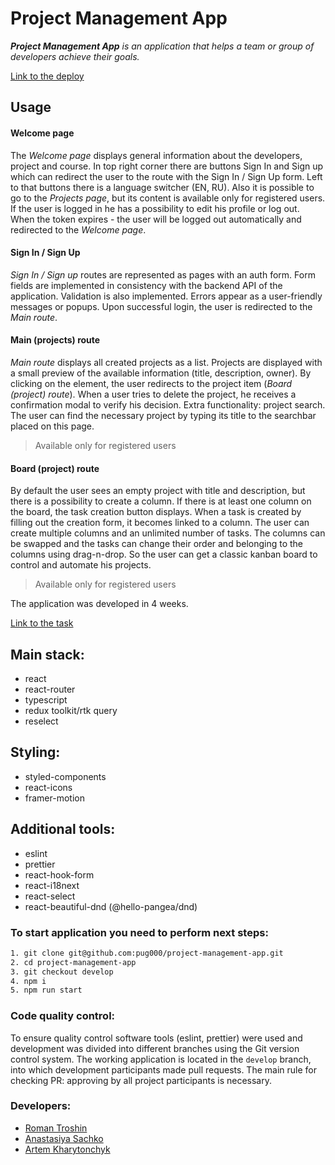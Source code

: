 # Project Management App

_**Project Management App** is an application that helps a team or group of developers achieve their goals._

[Link to the deploy](https://webguru0110.github.io/project-management-app/#/ "PMA")

## Usage

#### Welcome page
The _Welcome page_ displays general information about the developers, project and course. In top right corner there are buttons Sign In and Sign up which can redirect the user to the route with the Sign In / Sign Up form. Left to that buttons there is a language switcher (EN, RU).
Also it is possible to go to the _Projects page_, but its content is available only for registered users. If the user is logged in he has a possibility to edit his profile or log out. When the token expires - the user will be logged out automatically and redirected to the _Welcome page_.

#### Sign In / Sign Up
_Sign In / Sign up_ routes are represented as pages with an auth form. Form fields are implemented in consistency with the backend API of the application. Validation is also implemented. Errors appear as a user-friendly messages or popups. Upon successful login, the user is redirected to the _Main route_.

#### Main (projects) route
_Main route_ displays all created projects as a list. Projects are displayed with a small preview of the available information (title, description, owner). By clicking on the element, the user redirects to the project item (_Board (project) route_).
When a user tries to delete the project, he receives a confirmation modal to verify his decision.
Extra functionality: project search. The user can find the necessary project by typing its title to the searchbar placed on this page.

> Available only for registered users

#### Board (project) route 
By default the user sees an empty project with title and description, but there is a possibility to create a column. If there is at least one column on the board, the task creation button displays. When a task is created by filling out the creation form, it becomes linked to a column. The user can create multiple columns and an unlimited number of tasks. The columns can be swapped and the tasks can change their order and belonging to the columns using drag-n-drop. So the user can get a classic kanban board to control and automate his projects.

> Available only for registered users

The application was developed in 4 weeks.

[Link to the task](https://github.com/rolling-scopes-school/tasks/blob/master/tasks/react/project-management-system-EN.md)

## Main stack:

- react
- react-router
- typescript
- redux toolkit/rtk query
- reselect

## Styling:

- styled-components
- react-icons
- framer-motion

## Additional tools:

- eslint
- prettier
- react-hook-form
- react-i18next
- react-select
- react-beautiful-dnd (@hello-pangea/dnd)

### To start application you need to perform next steps:

```bash
1. git clone git@github.com:pug000/project-management-app.git
2. cd project-management-app
3. git checkout develop
4. npm i
5. npm run start
```

### Code quality control:

To ensure quality control software tools (eslint, prettier) were used and development was divided into different branches using the Git version control system. The  working application is located in the `develop` branch, into which development participants made pull requests. The main rule for checking PR: approving by all project participants is necessary.

### Developers:

- [Roman Troshin](https://github.com/pug000)
- [Anastasiya Sachko](https://github.com/saachko)
- [Artem Kharytonchyk](https://github.com/aArt13)
